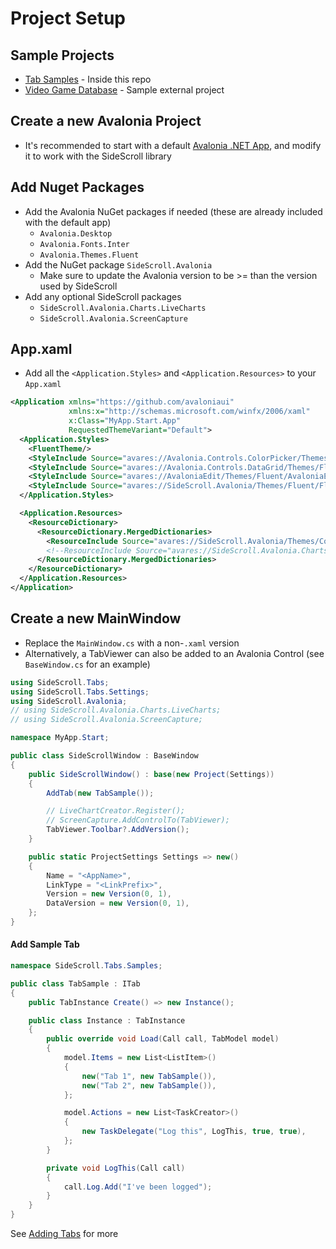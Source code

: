 # Project Setup

## Sample Projects
- [Tab Samples](/Programs/SideScroll.Start.Avalonia/MainWindow.cs) - Inside this repo
- [Video Game Database](https://github.com/SideScrollUI/VideoGamesDB) - Sample external project

## Create a new Avalonia Project
- It's recommended to start with a default [Avalonia .NET App](https://avaloniaui.net/gettingstarted#installation), and modify it to work with the SideScroll library

## Add Nuget Packages
- Add the Avalonia NuGet packages if needed (these are already included with the default app)
  - `Avalonia.Desktop`
  - `Avalonia.Fonts.Inter`
  - `Avalonia.Themes.Fluent`
- Add the NuGet package `SideScroll.Avalonia`
  - Make sure to update the Avalonia version to be >= than the version used by SideScroll
- Add any optional SideScroll packages
  - `SideScroll.Avalonia.Charts.LiveCharts`
  - `SideScroll.Avalonia.ScreenCapture`

## App.xaml
- Add all the `<Application.Styles>` and `<Application.Resources>` to your `App.xaml`
```xml
<Application xmlns="https://github.com/avaloniaui"
             xmlns:x="http://schemas.microsoft.com/winfx/2006/xaml"
             x:Class="MyApp.Start.App"
             RequestedThemeVariant="Default">
  <Application.Styles>
    <FluentTheme/>
    <StyleInclude Source="avares://Avalonia.Controls.ColorPicker/Themes/Fluent/Fluent.xaml"/>
    <StyleInclude Source="avares://Avalonia.Controls.DataGrid/Themes/Fluent.xaml"/>
    <StyleInclude Source="avares://AvaloniaEdit/Themes/Fluent/AvaloniaEdit.xaml"/>
    <StyleInclude Source="avares://SideScroll.Avalonia/Themes/Fluent/Fluent.xaml"/>
  </Application.Styles>

  <Application.Resources>
    <ResourceDictionary>
      <ResourceDictionary.MergedDictionaries>
        <ResourceInclude Source="avares://SideScroll.Avalonia/Themes/Controls/ControlThemes.xaml"/>
        <!--ResourceInclude Source="avares://SideScroll.Avalonia.Charts.LiveCharts/Themes/ControlThemes.xaml"/-->
      </ResourceDictionary.MergedDictionaries>
    </ResourceDictionary>
  </Application.Resources>
</Application>
```

## Create a new MainWindow
- Replace the `MainWindow.cs` with a non-`.xaml` version
- Alternatively, a TabViewer can also be added to an Avalonia Control (see `BaseWindow.cs` for an example)

```csharp
using SideScroll.Tabs;
using SideScroll.Tabs.Settings;
using SideScroll.Avalonia;
// using SideScroll.Avalonia.Charts.LiveCharts;
// using SideScroll.Avalonia.ScreenCapture;

namespace MyApp.Start;

public class SideScrollWindow : BaseWindow
{
	public SideScrollWindow() : base(new Project(Settings))
	{
		AddTab(new TabSample());

		// LiveChartCreator.Register();
		// ScreenCapture.AddControlTo(TabViewer);
		TabViewer.Toolbar?.AddVersion();
	}

	public static ProjectSettings Settings => new()
	{
		Name = "<AppName>",
		LinkType = "<LinkPrefix>",
		Version = new Version(0, 1),
		DataVersion = new Version(0, 1),
	};
}
```

#### Add Sample Tab
```csharp
namespace SideScroll.Tabs.Samples;

public class TabSample : ITab
{
	public TabInstance Create() => new Instance();

	public class Instance : TabInstance
	{
		public override void Load(Call call, TabModel model)
		{
			model.Items = new List<ListItem>()
			{
				new("Tab 1", new TabSample()),
				new("Tab 2", new TabSample()),
			};

			model.Actions = new List<TaskCreator>()
			{
				new TaskDelegate("Log this", LogThis, true, true),
			};
		}

		private void LogThis(Call call)
		{
			call.Log.Add("I've been logged");
		}
	}
}
```

See [Adding Tabs](AddingTabs.md) for more